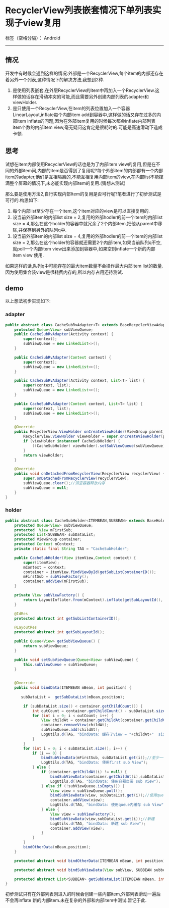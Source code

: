 ﻿# RecyclerView列表嵌套情况下单列表实现子view复用

标签（空格分隔）： Android

---
## 情况
开发中有时候会遇到这样的情况:外部是一个RecyclerView,每个item的内部还存在着另外一个列表,这种情况下的解决方法,我想到2种.
1. 是使用列表嵌套,在外层RecyclerView的item中再加入一个RecyclerView.这样做的话存在滑动冲突的可能,而且需要另外创建内部列表的adapter和viewHolder.
2. 是只使用一个RecyclerView,在item的列表位置加入一个容器LinearLayout,inflate每个内部item add到容器中,这样做的话又存在过多的内部item inflate的问题,因为在外部item复用的时候每次都会inflate内部列表item个数的内部item view,毫无疑问这肯定是很耗时的.可能是高速滑动下造成卡顿.

## 思考

试想在item内部使用RecyclerView的话也是为了内部item view的复用,但是在不同的外部item间,内部的item是否得到了复用呢?每个外部item的内部都有一个内部item的adapter,他们是互相隔离的,不能互相复用内部item的view,在内部list不能撑满整个屏幕的情况下,未必能实现内部item的复用.(猜想未测试)

那么要是使用方法2,自行实现内部Item的复用是否可行呢?笔者进行了初步测试是可行的.构思如下:
1. 每个内部list至少存在一个item,这个item对应的view是可以直接复用的.
2. 设当前外部item的内部list size = 2,复用的外部hodler的前一个item的内部list size = 4,那么在这个holder的容器中就冗余了2个内部item,把他从parent中移除,并保存到另外的队列q中.
3. 设当前外部item的内部list size = 4,复用的外部hodler的前一个item的内部list size = 2,那么在这个holder的容器就还需要2个内部item,如果当前队列q不空,就poll一个内部item view出来添加到容器中,如果空则inflate一个新的内部item view 使用.

如果这样的话,队列q中可能存在的最大item数量不会操作最大内部item list的数量.因为使用集合装view是很耗费内存的,所以内存占用还待测试.
## demo
以上想法初步实现如下:
### adapter
```java
public abstract class CacheSubRvAdapter<T> extends BaseRecyclerViewAdapter<T> {
    protected Queue<View> subViewQueue;
    public CacheSubRvAdapter(Activity context) {
        super(context);
        subViewQueue = new LinkedList<>();
    }

    public CacheSubRvAdapter(Context context) {
        super(context);
        subViewQueue = new LinkedList<>();
    }

    public CacheSubRvAdapter(Activity context, List<T> list) {
        super(context, list);
        subViewQueue = new LinkedList<>();
    }

    public CacheSubRvAdapter(Context context, List<T> list) {
        super(context, list);
        subViewQueue = new LinkedList<>();
    }

    @Override
    public RecyclerView.ViewHolder onCreateViewHolder(ViewGroup parent, int viewType) {
        RecyclerView.ViewHolder viewHolder = super.onCreateViewHolder(parent, viewType);
        if (viewHolder instanceof CacheSubHolder) {
            ((CacheSubHolder) viewHolder).setSubViewQueue(subViewQueue);
        }
        return viewHolder;
    }

    @Override
    public void onDetachedFromRecyclerView(RecyclerView recyclerView) {
        super.onDetachedFromRecyclerView(recyclerView);
        subViewQueue.clear();//清空容器释放内存
        subViewQueue = null;
    }
}
```

### holder
```java
public abstract class CacheSubHolder<ITEMBEAN,SUBBEAN> extends BaseHolder<ITEMBEAN> {
    protected Queue<View> subViewQueue;
    protected  View mFirstSub;
    protected List<SUBBEAN> subDataList;
    protected ViewGroup container;
    protected Context mContext;
    private static final String TAG = "CacheSubHolder";

    public CacheSubHolder(View itemView,Context context) {
        super(itemView);
        mContext = context;
        container = itemView.findViewById(getSubListContainerID());
        mFirstSub = subViewFactory();
        container.addView(mFirstSub);
    }

    private View subViewFactory() {
        return LayoutInflater.from(mContext).inflate(getSubLayoutId(), container, false);
    }

    @IdRes
    protected abstract int getSubListContainerID();

    @LayoutRes
    protected abstract int getSubLayoutId();

    public Queue<View> getSubViewQueue() {
        return subViewQueue;
    }

    public void setSubViewQueue(Queue<View> subViewQueue) {
        this.subViewQueue = subViewQueue;
    }

    
    @Override
    public void bindData(ITEMBEAN mBean, int position) {
        
       subDataList =  getSubDataList(mBean,position);

        if (subDataList.size() < container.getChildCount()) {
            int outCount = container.getChildCount() - subDataList.size();
            for (int i = 0; i < outCount; i++) {
                View childAt = container.getChildAt(container.getChildCount() - 1);
                container.removeView(childAt);
                subViewQueue.add(childAt);
                LogUtils.d(TAG, "bindData: 缓存了view = "+childAt+"  size = "+subViewQueue.size());
            }
        }
        for (int i = 0; i < subDataList.size(); i++) {
            if (i == 0) {
                bindSubViewData(mFirstSub, subDataList.get(i));//至少一个实现复用
                LogUtils.d(TAG, "bindData: 使用first sub View");
            } else {
                if (container.getChildAt(i) != null) {
                    bindSubViewData(container.getChildAt(i),subDataList.get(i));//使用容器自带
                    LogUtils.d(TAG, "bindData: 使用容器自带 sub View");
                } else if (!subViewQueue.isEmpty()) {
                    View view = subViewQueue.poll();
                    bindSubViewData(view, subDataList.get(i));//使用queue内缓存
                    container.addView(view);
                    LogUtils.d(TAG, "bindData: 使用queue内缓存 sub View");
                } else {
                    View view = subViewFactory();
                    bindSubViewData(view,subDataList.get(i));//新建
                    LogUtils.d(TAG, "bindData: 新建 sub View");
                    container.addView(view);
                }
            }
        }
        bindOtherData(mBean,position);
    }

    protected abstract void bindOtherData(ITEMBEAN mBean, int position);

    protected abstract void bindSubViewData(View subView, SUBBEAN subbean);

    protected abstract List<SUBBEAN> getSubDataList(ITEMBEAN mBean, int position);
}
```
初步测试只有在外部列表刚进入的时候会创建一些内部item,外部列表滑动一遍后不会再inflate 新的内部item.未在复杂的外部和内部item中测试.暂记于此.




